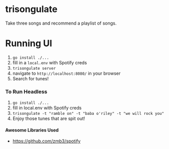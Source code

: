 # trisongulate

Take three songs and recommend a playlist of songs.

# Running UI

1. `go install ./...`
1. fill in a `local.env` with Spotify creds
1. `trisongulate server`
1. navigate to `http://localhost:8080/` in your browser
1. Search for tunes!

### To Run Headless

1. `go install ./...`
1. fill in local.env with Spotify creds
1. `trisongulate -t "ramble on" -t "baba o'riley" -t "we will rock you"`
1. Enjoy those tunes that are spit out!

#### Awesome Libraries Used

- https://github.com/zmb3/spotify
